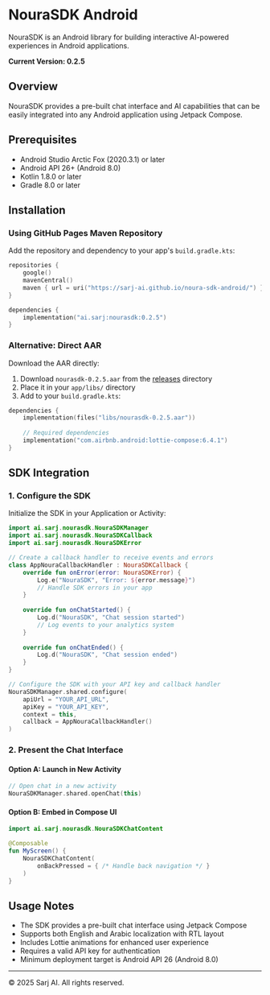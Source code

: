 # NouraSDK Android

NouraSDK is an Android library for building interactive AI-powered experiences in Android applications.

**Current Version: 0.2.5**

## Overview

NouraSDK provides a pre-built chat interface and AI capabilities that can be easily integrated into any Android application using Jetpack Compose.

## Prerequisites

- Android Studio Arctic Fox (2020.3.1) or later
- Android API 26+ (Android 8.0)
- Kotlin 1.8.0 or later
- Gradle 8.0 or later

## Installation

### Using GitHub Pages Maven Repository

Add the repository and dependency to your app's `build.gradle.kts`:

```kotlin
repositories {
    google()
    mavenCentral()
    maven { url = uri("https://sarj-ai.github.io/noura-sdk-android/") }
}

dependencies {
    implementation("ai.sarj:nourasdk:0.2.5")
}
```

### Alternative: Direct AAR

Download the AAR directly:
1. Download `nourasdk-0.2.5.aar` from the [releases](./releases/) directory
2. Place it in your `app/libs/` directory  
3. Add to your `build.gradle.kts`:

```kotlin
dependencies {
    implementation(files("libs/nourasdk-0.2.5.aar"))
    
    // Required dependencies
    implementation("com.airbnb.android:lottie-compose:6.4.1")
}
```

## SDK Integration

### 1. Configure the SDK

Initialize the SDK in your Application or Activity:

```kotlin
import ai.sarj.nourasdk.NouraSDKManager
import ai.sarj.nourasdk.NouraSDKCallback
import ai.sarj.nourasdk.NouraSDKError

// Create a callback handler to receive events and errors
class AppNouraCallbackHandler : NouraSDKCallback {
    override fun onError(error: NouraSDKError) {
        Log.e("NouraSDK", "Error: ${error.message}")
        // Handle SDK errors in your app
    }
    
    override fun onChatStarted() {
        Log.d("NouraSDK", "Chat session started")
        // Log events to your analytics system
    }
    
    override fun onChatEnded() {
        Log.d("NouraSDK", "Chat session ended")
    }
}

// Configure the SDK with your API key and callback handler
NouraSDKManager.shared.configure(
    apiUrl = "YOUR_API_URL",
    apiKey = "YOUR_API_KEY",
    context = this,
    callback = AppNouraCallbackHandler()
)
```

### 2. Present the Chat Interface

#### Option A: Launch in New Activity

```kotlin
// Open chat in a new activity
NouraSDKManager.shared.openChat(this)
```

#### Option B: Embed in Compose UI

```kotlin
import ai.sarj.nourasdk.NouraSDKChatContent

@Composable
fun MyScreen() {
    NouraSDKChatContent(
        onBackPressed = { /* Handle back navigation */ }
    )
}
```

## Usage Notes

- The SDK provides a pre-built chat interface using Jetpack Compose
- Supports both English and Arabic localization with RTL layout
- Includes Lottie animations for enhanced user experience
- Requires a valid API key for authentication
- Minimum deployment target is Android API 26 (Android 8.0)

---

© 2025 Sarj AI. All rights reserved.
